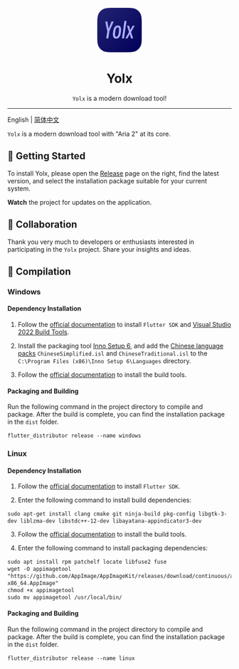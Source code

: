 <p align="center">
<img src="./assets/logo.png" style="width:100px;height:100px;"/>
</p>

<div align="center">

# Yolx

`Yolx` is a modern download tool!

</div>

---

English | [简体中文](../../)

`Yolx` is a modern download tool with "Aria 2" at its core.

## 🙌 Getting Started

To install Yolx, please open the [Release](https://github.com/uiYzzi/Yolx/releases) page on the right, find the latest version, and select the installation package suitable for your current system.

**Watch** the project for updates on the application.

## 🚀 Collaboration

Thank you very much to developers or enthusiasts interested in participating in the `Yolx` project. Share your insights and ideas.

## 🍭 Compilation

### Windows
#### Dependency Installation

1. Follow the [official documentation](https://flutter.cn/docs/get-started/install/windows) to install `Flutter SDK` and [Visual Studio 2022 Build Tools](https://visualstudio.microsoft.com/downloads/#build-tools-for-visual-studio-2022).

2. Install the packaging tool [Inno Setup 6](https://jrsoftware.org/isinfo.php), and add the [Chinese language packs](https://jrsoftware.org/files/istrans/) `ChineseSimplified.isl` and `ChineseTraditional.isl` to the `C:\Program Files (x86)\Inno Setup 6\Languages` directory.

3. Follow the [official documentation](https://distributor.leanflutter.dev/zh-hans/getting-started/) to install the build tools.
#### Packaging and Building

Run the following command in the project directory to compile and package. After the build is complete, you can find the installation package in the `dist` folder.

```
flutter_distributor release --name windows
```

### Linux
#### Dependency Installation

1. Follow the [official documentation](https://flutter.cn/docs/get-started/install/linux) to install `Flutter SDK`.

2. Enter the following command to install build dependencies:
```
sudo apt-get install clang cmake git ninja-build pkg-config libgtk-3-dev liblzma-dev libstdc++-12-dev libayatana-appindicator3-dev
```

3. Follow the [official documentation](https://distributor.leanflutter.dev/zh-hans/getting-started/) to install the build tools.

4. Enter the following command to install packaging dependencies:
```
sudo apt install rpm patchelf locate libfuse2 fuse
wget -O appimagetool "https://github.com/AppImage/AppImageKit/releases/download/continuous/appimagetool-x86_64.AppImage"
chmod +x appimagetool
sudo mv appimagetool /usr/local/bin/
```

#### Packaging and Building

Run the following command in the project directory to compile and package. After the build is complete, you can find the installation package in the `dist` folder.

```
flutter_distributor release --name linux
```